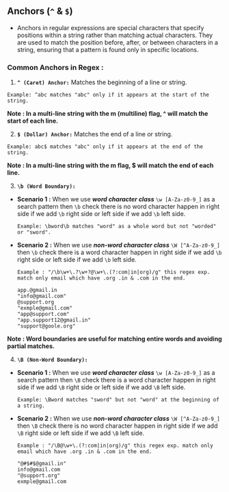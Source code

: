 ## Anchors (`^` & `$`)
* Anchors in regular expressions are special characters that specify positions within a string rather than matching actual characters. They are used to match the position before, after, or between characters in a string, ensuring that a pattern is found only in specific locations.

### Common Anchors in Regex :
  1. ****`^ (Caret) Anchor:`**** Matches the beginning of a line or string.

    Example: ^abc matches "abc" only if it appears at the start of the string.

  ****Note : In a multi-line string with the m (multiline) flag, ^ will match the start of each line.****

  2. ****`$ (Dollar) Anchor:`**** Matches the end of a line or string.

    Example: abc$ matches "abc" only if it appears at the end of the string.
    
  **Note : In a multi-line string with the m flag, $ will match the end of each line.**

  3. **`\b (Word Boundary):`** 
  * **Scenario 1 :** When we use ***word character class*** `\w [A-Za-z0-9_]` as a search pattern  then `\b` check there is no word character happen in right side if we add `\b` right side or left side if we add `\b` left side.
  
        Example: \bword\b matches "word" as a whole word but not "worded" or "sword".

  * **Scenario 2 :** When we use ***non-word character class*** `\W [^A-Za-z0-9_]`  then `\b` check there is a word character happen in right side if we add `\b` right side or left side if we add `\b` left side.

        Example : "/\b\w+\.?\w+?@\w+\.(?:com|in|org)/g" this regex exp. match only email which have .org .in & .com in the end.

        app.@gmail.in
        "info@gmail.com"
        @support.org
        "exmple@gmail.com"
        "app@support.com"
        "app.support12@gmail.in"
        "support@goole.org"

  **Note : Word boundaries are useful for matching entire words and avoiding partial matches.**

  4. **`\B (Non-Word Boundary):`**
  * **Scenario 1 :** When we use ***word character class*** `\w [A-Za-z0-9_]` as a search pattern  then `\B` check there is a word character happen in right side if we add `\B` right side or left side if we add `\B` left side.
  
        Example: \Bword matches "sword" but not "word" at the beginning of a string.

  * **Scenario 2 :** When we use ***non-word character class*** `\W [^A-Za-z0-9_]`  then `\B` check there is no word character happen in right side if we add `\B` right side or left side if we add `\B` left side.

        Example : "/\B@\w+\.(?:com|in|org)/g" this regex exp. match only email which have .org .in & .com in the end.

        "@#$#$@gmail.in"
        info@gmail.com
        "@support.org"
        exmple@gmail.com